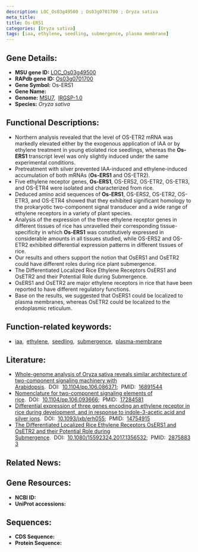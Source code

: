 ```yaml
---
description: LOC_Os03g49500 ; Os03g0701700 ; Oryza sativa
meta_title:
title: Os-ERS1
categories: [Oryza sativa]
tags: [iaa, ethylene, seedling, submergence, plasma membrane]
---
```


## Gene Details:
- **MSU gene ID:** [LOC_Os03g49500](http://rice.uga.edu/cgi-bin/ORF_infopage.cgi?orf=LOC_Os03g49500)  
- **RAPdb gene ID:** [Os03g0701700](https://rapdb.dna.affrc.go.jp/locus/?name=Os03g0701700)  
- **Gene Symbol:** Os-ERS1
- **Gene Name:**
- **Genome:**  [MSU7](http://rice.uga.edu/),&nbsp;&nbsp;[IRGSP-1.0](https://rapdb.dna.affrc.go.jp/download/irgsp1.html)
- **Species:** *Oryza sativa*

## Functional Descriptions:
   - Northern analysis revealed that the level of OS-ETR2 mRNA was markedly elevated either by the exogenous application of IAA or by ethylene treatment in young etiolated rice seedlings, whereas the **Os-ERS1** transcript level was only slightly induced under the same experimental conditions.
   - Pretreatment with silver prevented IAA-induced and ethylene-induced accumulation of both mRNAs (**Os-ERS1** and OS-ETR2).
   - Five ethylene receptor genes, **Os-ERS1**, OS-ERS2, OS-ETR2, OS-ETR3, and OS-ETR4 were isolated and characterized from rice.
   - Deduced amino acid sequences of **Os-ERS1**, OS-ERS2, OS-ETR2, OS-ETR3, and OS-ETR4 showed that they exhibited significant homology to the prokaryotic two-component signal transducer and a wide range of ethylene receptors in a variety of plant species.
   - Analysis of the expression of the three ethylene receptor genes in different tissues of rice has unravelled their corresponding tissue-specificity in which **Os-ERS1** was constitutively expressed in considerable amounts in all tissues studied, while OS-ERS2 and OS-ETR2 exhibited differential expression patterns in different tissues of rice.
   - Our results and others support the notion that OsERS1 and OsETR2 could have different roles during rice plant submergence.
   - The Differentiated Localized Rice Ethylene Receptors OsERS1 and OsETR2 and their Potential Role during Submergence.
   - OsERS1 and OsETR2 are major ethylene receptors in rice that have been reported to have different regulatory functions.
   - Base on the results, we suggested that OsERS1 could be localized to plasma membranes, whereas OsETR2 could be localized to the endoplasmic reticulum.

## Function-related keywords:
   - [iaa](/tags/iaa/),&nbsp;&nbsp;[ethylene](/tags/ethylene/),&nbsp;&nbsp;[seedling](/tags/seedling/),&nbsp;&nbsp;[submergence](/tags/submergence/),&nbsp;&nbsp;[plasma-membrane](/tags/plasma-membrane/)

## Literature:
   - [Whole-genome analysis of Oryza sativa reveals similar architecture of two-component signaling machinery with Arabidopsis](https://www.doi.org/10.1104/pp.106.086371).&nbsp;&nbsp;DOI:&nbsp;&nbsp;[10.1104/pp.106.086371](https://www.doi.org/10.1104/pp.106.086371);&nbsp;&nbsp;PMID:&nbsp;&nbsp;[16891544](https://pubmed.ncbi.nlm.nih.gov/16891544/)
   - [Nomenclature for two-component signaling elements of rice](https://www.doi.org/10.1104/pp.106.093666).&nbsp;&nbsp;DOI:&nbsp;&nbsp;[10.1104/pp.106.093666](https://www.doi.org/10.1104/pp.106.093666);&nbsp;&nbsp;PMID:&nbsp;&nbsp;[17284581](https://pubmed.ncbi.nlm.nih.gov/17284581/)
   - [Differential expression of three genes encoding an ethylene receptor in rice during development, and in response to indole-3-acetic acid and silver ions](https://www.doi.org/10.1093/jxb/erh055).&nbsp;&nbsp;DOI:&nbsp;&nbsp;[10.1093/jxb/erh055](https://www.doi.org/10.1093/jxb/erh055);&nbsp;&nbsp;PMID:&nbsp;&nbsp;[14754915](https://pubmed.ncbi.nlm.nih.gov/14754915/)
   - [The Differentiated Localized Rice Ethylene Receptors OsERS1 and OsETR2 and their Potential Role during Submergence](https://www.doi.org/10.1080/15592324.2017.1356532).&nbsp;&nbsp;DOI:&nbsp;&nbsp;[10.1080/15592324.2017.1356532](https://www.doi.org/10.1080/15592324.2017.1356532);&nbsp;&nbsp;PMID:&nbsp;&nbsp;[28758833](https://pubmed.ncbi.nlm.nih.gov/28758833/)

## Related News:

## Gene Resources:
- **NCBI ID:**  []()
- **UniProt accessions:** [](https://www.uniprot.org/uniprotkb//entry)

## Sequences:
- **CDS Sequence:**
- **Protein Sequence:**

